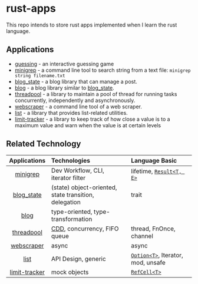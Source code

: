 rust-apps
===

This repo intends to store rust apps implemented when I learn
the rust language.

Applications
---

* [guessing](./guessing) - an interactive guessing game
* [minigrep](./minigrep) - a command line tool to search string
from a text file: `minigrep string filename.txt`
* [blog_state](./blog_state) - a blog library that can manage a post.
* [blog](./blog) - a blog library similar to [blog_state](./blog_state).
* [threadpool](./threadpool) - a library to maintain a pool of thread
for running tasks concurrently, independently and asynchronously.
* [webscraper](./webscraper) - a command line tool of a web scraper.
* [list](./list) - a library that provides list-related utilities.
* [limit-tracker](./limit-tracker) - a library to keep track of
how close a value is to a maximum value and warn when the value is at certain levels

Related Technology
---

| Applications | Technologies | Language Basic| 
|:---:|:---|:---|
|[minigrep](./minigrep)| Dev Workflow, CLI, iterator filter |lifetime, [`Result<T, E>`][Result]|
|[blog_state](./blog_state)| (state) object-oriented, state transition,<br /> delegation | trait |
|[blog](./blog)| type-oriented, type-transformation| |
|[threadpool](./threadpool) | [CDD][CDD], concurrency, FIFO queue | thread, FnOnce, channel |
|[webscraper](./webscraper) | async | async |
|[list](./list) |API Design, generic|[`Option<T>`][Option], Iterator, mod, unsafe|
|[limit-tracker](./limit-tracker) | mock objects | [`RefCell<T>`][RefCell] |

[CDD]: https://hzget.github.io/programming/basic/cdd.html
[Result]: https://doc.rust-lang.org/std/result/index.html
[Option]: https://doc.rust-lang.org/std/option/index.html
[RefCell]: https://doc.rust-lang.org/core/cell/struct.RefCell.html
